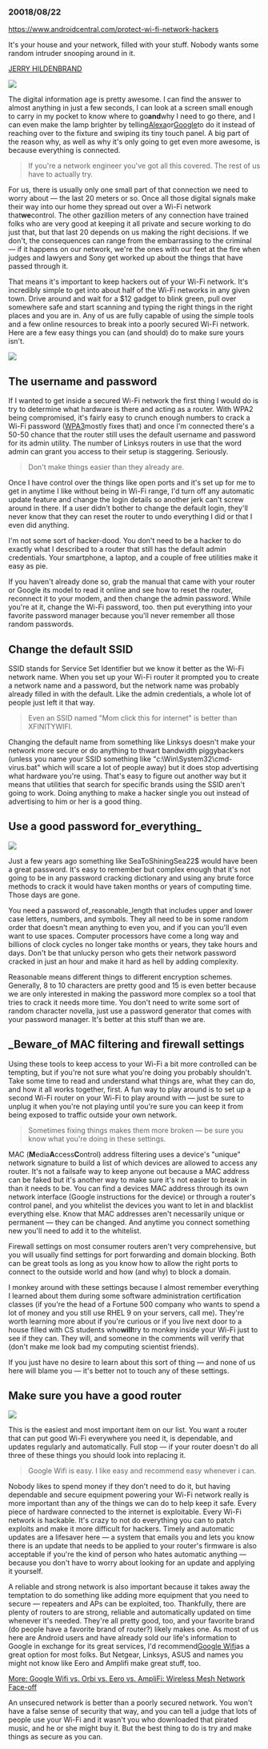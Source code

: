 ### 20018/08/22

https://www.androidcentral.com/protect-wi-fi-network-hackers

It's your house and your network, filled with your stuff. Nobody wants some random intruder snooping around in it.

[JERRY HILDENBRAND](https://www.androidcentral.com/author/Jerry%20Hildenbrand)

![](https://www.androidcentral.com/sites/androidcentral.com/files/styles/xlarge_wm_brw/public/article_images/2017/08/mi-router-3c-4.jpg?itok=eaVHNo-Q)

The digital information age is pretty awesome. I can find the answer to almost anything in just a few seconds, I can look at a screen small enough to carry in my pocket to know where to go**and**why I need to go there, and I can even make the lamp brighter by telling[Alexa](https://www.androidcentral.com/amazon-echo)or[Google](https://www.androidcentral.com/google-assistant)to do it instead of reaching over to the fixture and swiping its tiny touch panel. A big part of the reason why, as well as why it's only going to get even more awesome, is because everything is connected.

> If you're a network engineer you've got all this covered. The rest of us have to actually try.

For us, there is usually only one small part of that connection we need to worry about — the last 20 meters or so. Once all those digital signals make their way into our home they spread out over a Wi-Fi network that**we**control. The other gazillion meters of any connection have trained folks who are very good at keeping it all private and secure working to do just that, but that last 20 depends on us making the right decisions. If we don't, the consequences can range from the embarrassing to the criminal — if it happens on our network, we're the ones with our feet at the fire when judges and lawyers and Sony get worked up about the things that have passed through it.

That means it's important to keep hackers out of your Wi-Fi network. It's incredibly simple to get into about half of the Wi-Fi networks in any given town. Drive around and wait for a $12 gadget to blink green, pull over somewhere safe and start scanning and typing the right things in the right places and you are in. Any of us are fully capable of using the simple tools and a few online resources to break into a poorly secured Wi-Fi network. Here are a few easy things you can \(and should\) do to make sure yours isn't.

![](https://www.androidcentral.com/sites/androidcentral.com/files/styles/xlarge_wm_brw/public/article_images/2016/11/amplifi-hd-mesh-network-kit-2.jpg?itok=loxa3Sy-)

## The username and password

If I wanted to get inside a secured Wi-Fi network the first thing I would do is try to determine what hardware is there and acting as a router. With WPA2 being compromised, it's fairly easy to crunch enough numbers to crack a Wi-Fi password \([WPA3](https://www.androidcentral.com/what-wpa3)mostly fixes that\) and once I'm connected there's a 50-50 chance that the router still uses the default username and password for its admin utility. The number of Linksys routers in use that the word admin can grant you access to their setup is staggering. Seriously.

> Don't make things easier than they already are.

Once I have control over the things like open ports and it's set up for me to get in anytime I like without being in Wi-Fi range, I'd turn off any automatic update feature and change the login details so another jerk can't screw around in there. If a user didn't bother to change the default login, they'll never know that they can reset the router to undo everything I did or that I even did anything.

I'm not some sort of hacker-dood. You don't need to be a hacker to do exactly what I described to a router that still has the default admin credentials. Your smartphone, a laptop, and a couple of free utilities make it easy as pie.

If you haven't already done so, grab the manual that came with your router or Google its model to read it online and see how to reset the router, reconnect it to your modem, and then change the admin password. While you're at it, change the Wi-Fi password, too. then put everything into your favorite password manager because you'll never remember all those random passwords.

## Change the default SSID

SSID stands for Service Set Identifier but we know it better as the Wi-Fi network name. When you set up your Wi-Fi router it prompted you to create a network name and a password, but the network name was probably already filled in with the default. Like the admin credentials, a whole lot of people just left it that way.

> Even an SSID named "Mom click this for internet" is better than XFINITYWIFI.

Changing the default name from something like Linksys doesn't make your network more secure or do anything to thwart bandwidth piggybackers \(unless you name your SSID something like "c:\Win\System32\cmd-virus.bat" which will scare a lot of people away\) but it does stop advertising what hardware you're using. That's easy to figure out another way but it means that utilities that search for specific brands using the SSID aren't going to work. Doing anything to make a hacker single you out instead of advertising to him or her is a good thing.

## Use a good password for_everything_

![](https://www.androidcentral.com/sites/androidcentral.com/files/styles/xlarge_wm_brw/public/article_images/2016/10/best-android-password-managers.jpg?itok=hVIuN1e6)

Just a few years ago something like SeaToShiningSea22$ would have been a great password. It's easy to remember but complex enough that it's not going to be in any password cracking dictionary and using any brute force methods to crack it would have taken months or years of computing time. Those days are gone.

You need a password of_reasonable_length that includes upper and lower case letters, numbers, and symbols. They all need to be in some random order that doesn't mean anything to even you, and if you can you'll even want to use spaces. Computer processors have come a long way and billions of clock cycles no longer take months or years, they take hours and days. Don't be that unlucky person who gets their network password cracked in just an hour and make it hard as hell by adding complexity.

Reasonable means different things to different encryption schemes. Generally, 8 to 10 characters are pretty good and 15 is even better because we are only interested in making the password more complex so a tool that tries to crack it needs more time. You don't need to write some sort of random character novella, just use a password generator that comes with your password manager. It's better at this stuff than we are.

## _Beware_of MAC filtering and firewall settings

Using these tools to keep access to your Wi-Fi a bit more controlled can be tempting, but if you're not sure what you're doing you probably shouldn't. Take some time to read and understand what things are, what they can do, and how it all works together, first. A fun way to play around is to set up a second Wi-Fi router on your Wi-Fi to play around with — just be sure to unplug it when you're not playing until you're sure you can keep it from being exposed to traffic outside your own network.

> Sometimes fixing things makes them more broken — be sure you know what you're doing in these settings.

MAC \(**M**edia**A**ccess**C**ontrol\) address filtering uses a device's "unique" network signature to build a list of which devices are allowed to access any router. It's not a failsafe way to keep anyone out because a MAC address can be faked but it's another way to make sure it's not easier to break in than it needs to be. You can find a devices MAC address through its own network interface \(Google instructions for the device\) or through a router's control panel, and you whitelist the devices you want to let in and blacklist everything else. Know that MAC addresses aren't necessarily unique or permanent — they can be changed. And anytime you connect something new you'll need to add it to the whitelist.

Firewall settings on most consumer routers aren't very comprehensive, but you will usually find settings for port forwarding and domain blocking. Both can be great tools as long as you know how to allow the right ports to connect to the outside world and how \(and why\) to block a domain.

I monkey around with these settings because I almost remember everything I learned about them during some software administration certification classes \(if you're the head of a Fortune 500 company who wants to spend a lot of money and you still use RHEL 9 on your servers, call me\). They're worth learning more about if you're curious or if you live next door to a house filled with CS students who**will**try to monkey inside your Wi-Fi just to see if they can. They will, and someone in the comments will verify that \(don't make me look bad my computing scientist friends\).

If you just have no desire to learn about this sort of thing — and none of us here will blame you — it's better not to touch any of these settings.

## Make sure you have a good router

![](https://www.androidcentral.com/sites/androidcentral.com/files/styles/xlarge_wm_brw/public/article_images/2016/12/google-wifi-3.jpg?itok=5HJvxQT2)

This is the easiest and most important item on our list. You want a router that can put good Wi-Fi everywhere you need it, is dependable, and updates regularly and automatically. Full stop — if your router doesn't do all three of these things you should look into replacing it.

> Google Wifi is easy. I like easy and recommend easy whenever i can.

Nobody likes to spend money if they don't need to do it, but having dependable and secure equipment powering your Wi-Fi network really is more important than any of the things we can do to help keep it safe. Every piece of hardware connected to the internet is exploitable. Every Wi-Fi network is hackable. It's crazy to not do everything you can to patch exploits and make it more difficult for hackers. Timely and automatic updates are a lifesaver here — a system that emails you and lets you know there is an update that needs to be applied to your router's firmware is also acceptable if you're the kind of person who hates automatic anything — because you don't have to worry about looking for an update and applying it yourself.

A reliable and strong network is also important because it takes away the temptation to do something like adding more equipment that you need to secure — repeaters and APs can be exploited, too. Thankfully, there are plenty of routers to are strong, reliable and automatically updated on time whenever it's needed. They're all pretty good, too, and your favorite brand \(do people have a favorite brand of router?\) likely makes one. As most of us here are Android users and have already sold our life's information to Google in exchange for its great services, I'd recommend[Google Wifi](https://smile.amazon.com/Google-WiFi-system-3-Pack-replacement/dp/B01MAW2294)as a great option for most folks. But Netgear, Linksys, ASUS and names you might not know like Eero and Amplifi make great stuff, too.

[More: Google Wifi vs. Orbi vs. Eero vs. AmpliFi: Wireless Mesh Network Face-off](https://www.androidcentral.com/google-wifi-vs-orbi-vs-eero-vs-amplifi-which-mesh-system-should-you-buy)

An unsecured network is better than a poorly secured network. You won't have a false sense of security that way, and you can tell a judge that lots of people use your Wi-Fi and it wasn't you who downloaded that pirated music, and he or she might buy it. But the best thing to do is try and make things as secure as you can.

